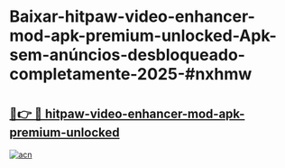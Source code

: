 # Baixar-hitpaw-video-enhancer-mod-apk-premium-unlocked-Apk-sem-anúncios-desbloqueado-completamente-2025-#nxhmw

# <h2><a href="https://ainizakaria.my?title=hitpaw-video-enhancer-mod-apk-premium-unlocked&ref=24M">🔗👉 🔴 hitpaw-video-enhancer-mod-apk-premium-unlocked</a></h2>

[![acn](https://github.com/user-attachments/assets/0f9c940e-d8b0-45ae-aac7-cd30a18b3e1c)](https://ainizakaria.my?title=hitpaw-video-enhancer-mod-apk-premium-unlocked&ref=24M)

